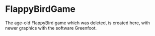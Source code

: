 # FlappyBirdGame
The age-old FlappyBird game which was deleted, is created here, with newer graphics with the software Greenfoot. 

